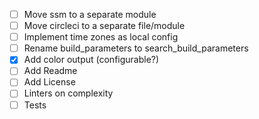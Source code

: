 - [ ] Move ssm to a separate module
- [ ] Move circleci to a separate file/module
- [ ] Implement time zones as local config
- [ ] Rename build_parameters to search_build_parameters
- [x] Add color output (configurable?)
- [ ] Add Readme
- [ ] Add License
- [ ] Linters on complexity
- [ ] Tests
